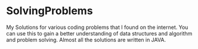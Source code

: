 # SolvingProblems
My Solutions for various coding problems that I found on the internet. You can use this to gain a better understanding of data structures and algorithm and problem solving. Almost all the solutions are written in JAVA.
